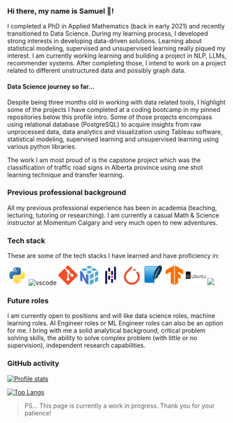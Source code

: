 ### Hi there, my name is **Samuel** 👋!
I completed a PhD in Applied Mathematics (back in early 2021) and recently transitioned to Data Science. During my learning process, I developed strong interests in developing data-driven solutions. Learning about statistical modeling, supervised and unsupervised learning really piqued my interest. I am currently working learning and building a project in NLP, LLMs, recommender systems. After completing those, I intend to work on a project related to different unstructured data and possibly graph data.

#### Data Science journey so far...
Despite being three months old in working with data related tools, I highlight some of the projects I have completed at a coding bootcamp in my pinned repositories below this profile intro. Some of those projects encompass using relational database (PostgreSQL) to acquire insights from raw unprocessed data, data analytics and visualization using Tableau software, statistical modeling, supervised learning and unsupervised learning using various python libraries.

The work I am most proud of is the capstone project which was the classification of traffic road signs in Alberta province using one shot learning technique and transfer learning.

### Previous professional background
All my previous professional experience has been in academia (teaching, lecturing, tutoring or researching). I am currently a casual Math & Science instructor at Momentum Calgary and very much open to new adventures.

### Tech stack
These are some of the tech stacks I have learned and have proficiency in:

<p align="left">
<img src="https://github.com/devicons/devicon/blob/v2.15.1/icons/python/python-original.svg" alt="python" width="45" height="45"/>
<img src="https://cdn.jsdelivr.net/gh/devicons/devicon/icons/vscode/vscode-original.svg" alt="vscode" width="45" height="45"/>
<img src="https://github.com/devicons/devicon/blob/v2.15.1/icons/git/git-original.svg" alt="git" width="45" height="45"/>
<img src="https://github.com/devicons/devicon/blob/v2.15.1/icons/numpy/numpy-original.svg" alt="numpy" width="45" height="45"/>
<img src="https://github.com/devicons/devicon/blob/v2.15.1/icons/pandas/pandas-original.svg" alt="pandas" width="45" height="45"/>
<img src="https://github.com/devicons/devicon/blob/v2.15.1/icons/pytorch/pytorch-original.svg" alt="pytorch" width="45" height="45"/>
<img src="https://github.com/devicons/devicon/blob/v2.15.1/icons/sqlite/sqlite-original.svg" alt="sqlite" width="45" height="45"/>
<img src="https://github.com/devicons/devicon/blob/v2.15.1/icons/tensorflow/tensorflow-original.svg" alt="tensorflow" width="45" height="45"/>
<img src="https://github.com/devicons/devicon/blob/v2.15.1/icons/ubuntu/ubuntu-plain-wordmark.svg" alt="ubuntu" width="45" height="45"/>
<img src="https://cdn.jsdelivr.net/gh/devicons/devicon/icons/postgresql/postgresql-original.svg" />
          
  
</p>

### Future roles
I am currently open to positions and will like data science roles, machine learning roles. AI Engineer roles or ML Engineer roles can also be an option for me. I bring with me a solid analytical background, critical problem solving skills, the ability to solve complex problem (with little or no supervision), independent research capabilities. 

### GitHub activity
[![Profile stats](https://github-readme-stats.vercel.app/api?username=samuelsurulere)](https://github.com/samuelsurulere)

[![Top Langs](https://github-readme-stats.vercel.app/api/top-langs/?username=samuelsurulere&layout=compact)](https://github.com/samuelsurulere)

> PS... This page is currently a work in progress. Thank you for your patience!
